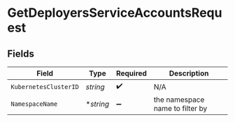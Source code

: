 # GetDeployersServiceAccountsRequest


## Fields

| Field                           | Type                            | Required                        | Description                     |
| ------------------------------- | ------------------------------- | ------------------------------- | ------------------------------- |
| `KubernetesClusterID`           | *string*                        | :heavy_check_mark:              | N/A                             |
| `NamespaceName`                 | **string*                       | :heavy_minus_sign:              | the namespace name to filter by |